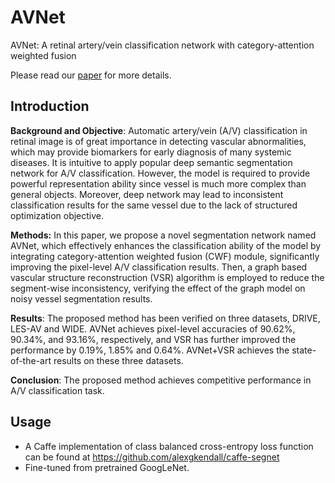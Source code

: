 # AVNet
AVNet: A retinal artery/vein classification network with category-attention weighted fusion

Please read our [paper]() for more details.

## Introduction

**Background and Objective**: Automatic artery/vein (A/V) classification in retinal image is of great importance in detecting vascular abnormalities, which may provide biomarkers for early diagnosis of many systemic diseases. It is intuitive to apply popular deep semantic segmentation network for A/V classification. However, the model is required to provide powerful representation ability since vessel is much more complex than general objects. Moreover, deep network may lead to inconsistent classification results for the same vessel due to the lack of structured optimization objective.

**Methods:** In this paper, we propose a novel segmentation network named AVNet, which effectively enhances the classification ability of the model by integrating category-attention weighted fusion (CWF) module, significantly improving the pixel-level A/V classification results.
Then, a graph based vascular structure reconstruction (VSR) algorithm is employed to reduce the segment-wise inconsistency, verifying the effect of the graph model on noisy vessel segmentation results.

**Results**: The proposed method has been verified on three datasets, DRIVE, LES-AV and WIDE. AVNet achieves pixel-level accuracies of 90.62%, 90.34%, and 93.16%, respectively, and VSR has further improved the performance by 0.19%, 1.85% and 0.64%. AVNet+VSR achieves the state-of-the-art results on these three datasets.

**Conclusion**: The proposed method achieves competitive performance in A/V classification task.

## Usage
+ A Caffe implementation of class balanced cross-entropy loss function can be found at https://github.com/alexgkendall/caffe-segnet
+ Fine-tuned from pretrained GoogLeNet.
